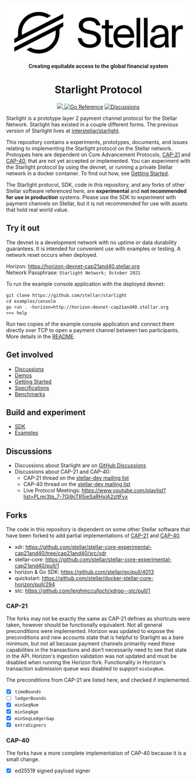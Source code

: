<div align="center">
<a href="https://stellar.org"><img alt="Stellar" src="https://github.com/stellar/.github/raw/master/stellar-logo.png" width="558" /></a>
<br/>
<strong>Creating equitable access to the global financial system</strong>
<h1>Starlight Protocol</h1>
</div>
<p align="center">
<a href="https://github.com/stellar/starlight/actions/workflows/sdk.yml"><img src="https://github.com/stellar/starlight/actions/workflows/sdk.yml/badge.svg" />
<a href="https://pkg.go.dev/github.com/stellar/starlight/sdk"><img src="https://pkg.go.dev/badge/github.com/stellar/starlight/sdk.svg" alt="Go Reference"></a>
<a href="https://github.com/stellar/starlight/discussions"><img src="https://img.shields.io/github/discussions/stellar/starlight" alt="Discussions"></a>
</p>

Starlight is a prototype layer 2 payment channel protocol for the Stellar Network. Starlight has existed in a couple different forms. The previous version of Starlight lives at [interstellar/starlight](https://github.com/interstellar/starlight).

This repository contains a experiments, prototypes, documents, and issues
relating to implementing the Starlight protocol on the Stellar network.
Protoypes here are dependent on Core Advancement Protocols, [CAP-21] and
[CAP-40], that are not yet accepted or implemented. You can experiment with the
Starlight protocol by using the devnet, or running a private Stellar network in
a docker container. To find out how, see [Getting
Started](Getting%20Started.md).

The Starlight protocol, SDK, code in this repository, and any forks of other Stellar software referenced here, are **experimental** and **not recommended for use in production** systems. Please use the SDK to experiment with payment channels on Stellar, but it is not recommended for use with assets that hold real world value.

## Try it out

The devnet is a development network with no uptime or data durability
guarantees. It is intended for convenient use with examples or testing. A
network reset occurs when deployed.

Horizon: https://horizon-devnet-cap21and40.stellar.org  
Network Passphrase: `Starlight Network; October 2021`

To run the example console application with the deployed devnet:

```
git clone https://github.com/stellar/starlight
cd examples/console
go run . -horizon=http://horizon-devnet-cap21and40.stellar.org
>>> help
```

Run two copies of the example console application and connect them directly over
TCP to open a payment channel between two participants.
More details in the [README](https://github.com/stellar/starlight/tree/main/examples/console).

## Get involved

- [Discussions](https://github.com/stellar/starlight/discussions)
- [Demos](https://github.com/stellar/starlight/discussions/categories/demos)
- [Getting Started](Getting%20Started.md)
- [Specifications](specifications/)
- [Benchmarks](benchmarks/)

## Build and experiment

- [SDK](https://pkg.go.dev/github.com/stellar/starlight/sdk)
- [Examples](examples/)

## Discussions

- Discussions about Starlight are on [GitHub Discussions](https://github.com/stellar/starlight/discussions)
- Discussions about CAP-21 and CAP-40:
  - CAP-21 thread on the [stellar-dev mailing list](https://groups.google.com/g/stellar-dev/c/Wp7gNaJvt40)
  - CAP-40 thread on the [stellar-dev mailing list](https://groups.google.com/g/stellar-dev/c/Wp7gNaJvt40)
  - Live Protocol Meetings: https://www.youtube.com/playlist?list=PLmr3tp_7-7Gj9cTR5ieSaRHxiA2zItFyx

## Forks

The code in this repository is dependent on some other Stellar software that have been forked to add partial implementations of [CAP-21] and [CAP-40].

- xdr: https://github.com/stellar/stellar-core-experimental-cap21and40/tree/cap21and40/src/xdr
- stellar-core: https://github.com/stellar/stellar-core-experimental-cap21and40/pull/1
- horizon & Go SDK: https://github.com/stellar/go/pull/4013
- quickstart: https://github.com/stellar/docker-stellar-core-horizon/pull/294
- stc: https://github.com/leighmcculloch/xdrpp--stc/pull/1

### CAP-21

The forks may not be exactly the same as CAP-21 defines as shortcuts were taken, however should be functionally equivalent. Not all general preconditions were implemented. Horizon was updated to expose the preconditions and new accounts state that is helpful to Starlight as a bare minimum, but not all because payment channels primariliy need these capabilities in the transactions and don't necessarily need to see that state in the API. Horizon's ingestion validation was not updated and must be disabled when running the Horizon fork. Functionality in Horizon's transaction submission queue was disabled to support `minSeqNum`.

The preconditions from CAP-21 are listed here, and checked if implemented.

- [x] `timeBounds`
- [ ] `ledgerBounds`
- [x] `minSeqNum`
- [x] `minSeqAge`
- [x] `minSeqLedgerGap`
- [x] `extraSigners`

### CAP-40

The forks have a more complete implementation of CAP-40 because it is a small change.

- [x] ed25519 signed payload signer

[CAP-21]: https://stellar.org/protocol/cap-21
[CAP-40]: https://stellar.org/protocol/cap-40
